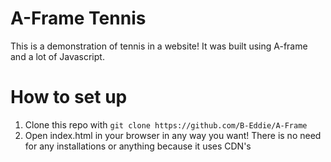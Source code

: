# A-Frame Tennis
This is a demonstration of tennis in a website! It was built using A-frame and a lot of Javascript.

# How to set up
1. Clone this repo with `git clone https://github.com/B-Eddie/A-Frame`
2. Open index.html in your browser in any way you want! There is no need for any installations or anything because it uses CDN's
